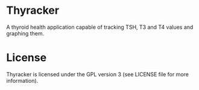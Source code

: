 # Thyracker
A thyroid health application capable of tracking TSH, T3 and T4 values and graphing them.

# License
Thyracker is licensed under the GPL version 3 (see LICENSE file for more information).
